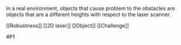  In a real environment, objects that cause problem to the obstacles are objects that are a different heights with respect to the laser scanner.
 
[[Robustness]]
[[2D laser]]
[[Object]]
[[Challenge]]

#P1 